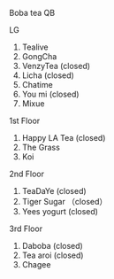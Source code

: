 Boba tea QB

LG
1. Tealive
2. GongCha
3. VenzyTea (closed)
4. Licha (closed)
5. Chatime
6. You mi (closed)
7. Mixue

1st Floor
1. Happy LA Tea (closed)
2. The Grass
3. Koi

2nd Floor
1. TeaDaYe (closed)
2. Tiger Sugar （closed）
3. Yees yogurt (closed)

3rd Floor
1. Daboba (closed)
2. Tea aroi (closed)
3. Chagee
